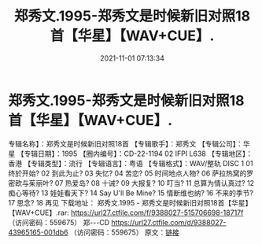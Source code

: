 ﻿---
title: 郑秀文.1995-郑秀文是时候新旧对照18首【华星】【WAV+CUE】.
date: 2021-11-01 07:13:34
categories: WAV车载音乐、镜像
tags: 华语中文
---
# 郑秀文.1995-郑秀文是时候新旧对照18首【华星】【WAV+CUE】.

专辑名称】：郑秀文是时候新旧对照18首
【专辑歌手】：郑秀文
【专辑公司】：华星
【专辑日期】：1995
【圈内编号】：CD-22-1194 02 IFPI L638
【专辑地区】：香港
【专辑类型】：流行
【专辑语言】：粤语
【专辑格式】：WAV/整轨
DISC 1
01 终於开始?
02 到此为止?
03 失忆?
04 苦恋?
05 时间地点人物?
06 萨拉热窝的罗密欧与茱丽叶?
07 热爱岛?
08 十诫?
09 大报复?
10 叮当?
11 总算为情认真过?
12 痴心等待?
13 娃娃看天下?
14 Say U'll Be Mine?
15 情断维也纳?
16 不来的季节?
17 思念?
18 再见
下载地址：
郑秀文.1995 - 郑秀文是时候新旧对照18首【华星】【WAV+CUE】.rar: https://url27.ctfile.com/f/9388027-515706698-18717f
（访问密码：559675）
郑---CD
https://url27.ctfile.com/d/9388027-43965165-001db6
（访问密码：559675）
原文：[链接](https://blog.sina.com.cn/s/blog_1647c7e7601030uo7.html)